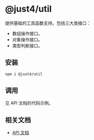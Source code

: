 # @just4/util

提供基础的工具函数支持。包括三大类接口：

- 数组操作接口。
- 对象操作接口。
- 类型判断接口。

## 安装

```bash
npm i @just4/util
```

## 调用

见 API 文档的代码示例。


## 相关文档
- [API 文档](https://heeroluo.github.io/just4/util/modules/index.html)
